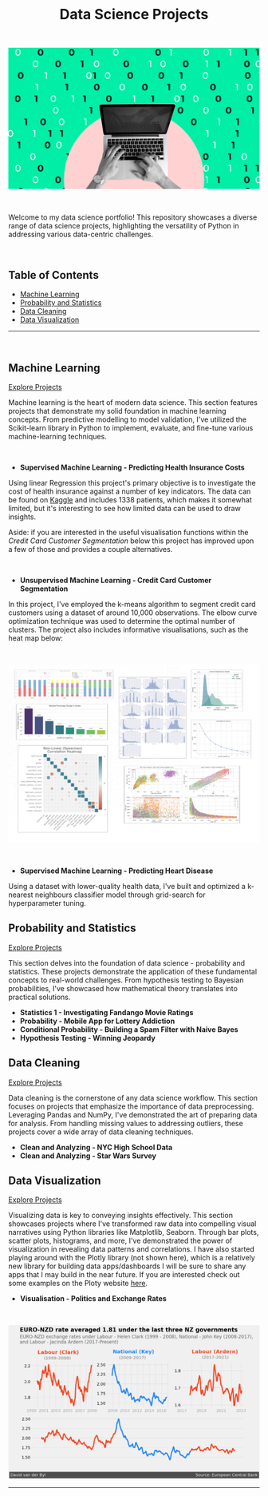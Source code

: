 
<br>

<div align="center">

# Data Science Projects
</div>

<br>

<!-- 
<div align="center">
  <img src="images/Data-Science.gif?raw=true" alt="Data Science Projects" style="max-width: 80%; box-shadow: 0px 10px 16px rgba(0, 0, 0, 0.1); border-radius: 7px;">
</div>
-->


![Data-Science.gif](images/Data-Science.gif)

<br>

Welcome to my data science portfolio! This repository showcases a diverse range of data science projects, highlighting the versatility of Python in addressing various data-centric challenges.

<br>

## Table of Contents

- [Machine Learning](#machine-learning)
- [Probability and Statistics](#probability-and-statistics)
- [Data Cleaning](#data-cleaning)
- [Data Visualization](#data-visualization)

---
<br>

## Machine Learning

[Explore Projects](https://github.com/David-vanderByl/Data-Science-Projects/tree/main/Machine%20Learning)

Machine learning is the heart of modern data science. This section features projects that demonstrate my solid foundation in machine learning concepts. From predictive modelling to model validation, I've utilized the Scikit-learn library in Python to implement, evaluate, and fine-tune various machine-learning techniques.


<br>

- **Supervised Machine Learning - Predicting Health Insurance Costs**

Using linear Regression this project's primary objective is to investigate the cost of health insurance against a number of key indicators. The data can be found on [Kaggle](https://www.kaggle.com/datasets/mirichoi0218/insurance?resource=downloa) and includes 1338 patients, which makes it somewhat limited, but it's interesting to see how limited data can be used to draw insights. 

Aside: if you are interested in the useful visualisation functions within the *Credit Card Customer Segmentation* below this project has improved upon a few of those and provides a couple alternatives.

<br>

- **Unsupervised Machine Learning - Credit Card Customer Segmentation**

In this project, I've employed the k-means algorithm to segment credit card customers using a dataset of around 10,000 observations. The elbow curve optimization technique was used to determine the optimal number of clusters. The project also includes informative visualisations, such as the heat map below:


<br>

<!--
<div align="center">
  <img src="images/plot_collage_1.png?raw=true" alt="Credit Card Customer Segmentation" style="max-width: 90%; box-shadow: 0px 10px 16px rgba(0, 0, 0, 0.1); border-radius: 7px;">
</div>
-->

![plot_collage_1](images/plot_collage_1.png)

<br>


- **Supervised Machine Learning - Predicting Heart Disease**

Using a dataset with lower-quality health data, I've built and optimized a k-nearest neighbours classifier model through grid-search for hyperparameter tuning.



## Probability and Statistics

[Explore Projects](https://github.com/David-vanderByl/Data-Science-Projects/tree/main/Probability%20and%20Statistics)

This section delves into the foundation of data science - probability and statistics. These projects demonstrate the application of these fundamental concepts to real-world challenges. From hypothesis testing to Bayesian probabilities, I've showcased how mathematical theory translates into practical solutions.

- **Statistics 1 - Investigating Fandango Movie Ratings**
- **Probability - Mobile App for Lottery Addiction**
- **Conditional Probability - Building a Spam Filter with Naive Bayes**
- **Hypothesis Testing - Winning Jeopardy**


## Data Cleaning

[Explore Projects](https://github.com/David-vanderByl/Data-Science-Projects/tree/main/Data%20Cleaning)

Data cleaning is the cornerstone of any data science workflow. This section focuses on projects that emphasize the importance of data preprocessing. Leveraging Pandas and NumPy, I've demonstrated the art of preparing data for analysis. From handling missing values to addressing outliers, these projects cover a wide array of data cleaning techniques.

- **Clean and Analyzing - NYC High School Data**
- **Clean and Analyzing - Star Wars Survey**

## Data Visualization

[Explore Projects](https://github.com/David-vanderByl/Data-Science-Projects/tree/main/Data%20Visualization)

Visualizing data is key to conveying insights effectively. This section showcases projects where I've transformed raw data into compelling visual narratives using Python libraries like Matplotlib, Seaborn. Through bar plots, scatter plots, histograms, and more, I've demonstrated the power of visualization in revealing data patterns and correlations. I have also started playing around with the Plotly library (not shown here), which is a relatively new library for building data apps/dashboards I will be sure to share any apps that I may build in the near future. If you are interested check out some examples on the Ploty website [here](https://plotly.com/examples/).

- **Visualisation - Politics and Exchange Rates**

<br>
<!-- 
<div align="center">
  <img src="images/data_vis_1.png?raw=true" alt="Data Visualization" style="max-width: 90%; box-shadow: 0px 10px 16px rgba(0, 0, 0, 0.1); border-radius: 7px;">
</div>
-->

![data_vis_1](images/data_vis_1.png)
<br>

---

